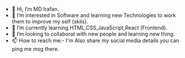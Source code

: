 - 👋 Hi, I’m MD Irafan.
- 👀 I’m interested in Software and learning new Technologies to work them to improve my self (skils).  
- 🌱 I’m currently learning HTML,CSS,JavaScript,React (Frontend).
- 💞️ I’m looking to collaborat with new people and learning new thing. 
- 📫 How to reach me:- I'm Also share my social media details you can ping me msg there.

<!---
MDirafan/MDirafan is a ✨ special ✨ repository because its `README.md` (this file) appears on your GitHub profile.
You can click the Preview link to take a look at your changes.
--->
